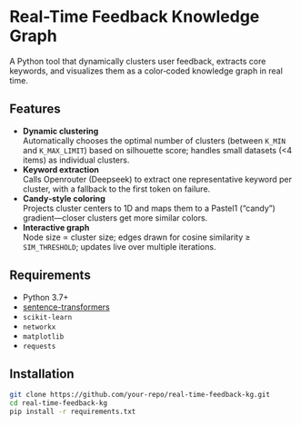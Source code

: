 # Real-Time Feedback Knowledge Graph

A Python tool that dynamically clusters user feedback, extracts core keywords, and visualizes them as a color‑coded knowledge graph in real time.

## Features

- **Dynamic clustering**  
  Automatically chooses the optimal number of clusters (between `K_MIN` and `K_MAX_LIMIT`) based on silhouette score; handles small datasets (<4 items) as individual clusters.  
- **Keyword extraction**  
  Calls Openrouter (Deepseek) to extract one representative keyword per cluster, with a fallback to the first token on failure.  
- **Candy‑style coloring**  
  Projects cluster centers to 1D and maps them to a Pastel1 (“candy”) gradient—closer clusters get more similar colors.  
- **Interactive graph**  
  Node size ∝ cluster size; edges drawn for cosine similarity ≥ `SIM_THRESHOLD`; updates live over multiple iterations.

## Requirements

- Python 3.7+  
- [sentence-transformers](https://github.com/sentence-transformers/sentence-transformers)  
- `scikit-learn`  
- `networkx`  
- `matplotlib`  
- `requests`

## Installation

```bash
git clone https://github.com/your‑repo/real‑time‑feedback‑kg.git
cd real‑time‑feedback‑kg
pip install -r requirements.txt
